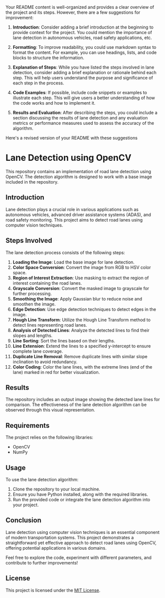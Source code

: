 Your README content is well-organized and provides a clear overview of the project and its steps. However, there are a few suggestions for improvement:

1. **Introduction**: Consider adding a brief introduction at the beginning to provide context for the project. You could mention the importance of lane detection in autonomous vehicles, road safety applications, etc.

2. **Formatting**: To improve readability, you could use markdown syntax to format the content. For example, you can use headings, lists, and code blocks to structure the information.

3. **Explanation of Steps**: While you have listed the steps involved in lane detection, consider adding a brief explanation or rationale behind each step. This will help users understand the purpose and significance of each step in the process.

4. **Code Examples**: If possible, include code snippets or examples to illustrate each step. This will give users a better understanding of how the code works and how to implement it.

5. **Results and Evaluation**: After describing the steps, you could include a section discussing the results of lane detection and any evaluation metrics or performance measures used to assess the accuracy of the algorithm.

Here's a revised version of your README with these suggestions

# Lane Detection using OpenCV

This repository contains an implementation of road lane detection using OpenCV. The detection algorithm is designed to work with a base image included in the repository.

## Introduction
Lane detection plays a crucial role in various applications such as autonomous vehicles, advanced driver assistance systems (ADAS), and road safety monitoring. This project aims to detect road lanes using computer vision techniques.

## Steps Involved
The lane detection process consists of the following steps:

1. **Loading the Image**: Load the base image for lane detection.
2. **Color Space Conversion**: Convert the image from RGB to HSV color space.
3. **Region of Interest Extraction**: Use masking to extract the region of interest containing the road lanes.
4. **Grayscale Conversion**: Convert the masked image to grayscale for further processing.
5. **Smoothing the Image**: Apply Gaussian blur to reduce noise and smoothen the image.
6. **Edge Detection**: Use edge detection techniques to detect edges in the image.
7. **Hough Line Transform**: Utilize the Hough Line Transform method to detect lines representing road lanes.
8. **Analysis of Detected Lines**: Analyze the detected lines to find their slopes and lengths.
9. **Line Sorting**: Sort the lines based on their lengths.
10. **Line Extension**: Extend the lines to a specified y-intercept to ensure complete lane coverage.
11. **Duplicate Line Removal**: Remove duplicate lines with similar slope inclination to avoid redundancy.
12. **Color Coding**: Color the lane lines, with the extreme lines (end of the lane) marked in red for better visualization.

## Results
The repository includes an output image showing the detected lane lines for comparison. The effectiveness of the lane detection algorithm can be observed through this visual representation.

## Requirements
The project relies on the following libraries:
- OpenCV
- NumPy

## Usage
To use the lane detection algorithm:
1. Clone the repository to your local machine.
2. Ensure you have Python installed, along with the required libraries.
3. Run the provided code or integrate the lane detection algorithm into your project.

## Conclusion
Lane detection using computer vision techniques is an essential component of modern transportation systems. This project demonstrates a straightforward yet effective approach to detect road lanes using OpenCV, offering potential applications in various domains.

Feel free to explore the code, experiment with different parameters, and contribute to further improvements!

## License
This project is licensed under the [MIT License](LICENSE).
